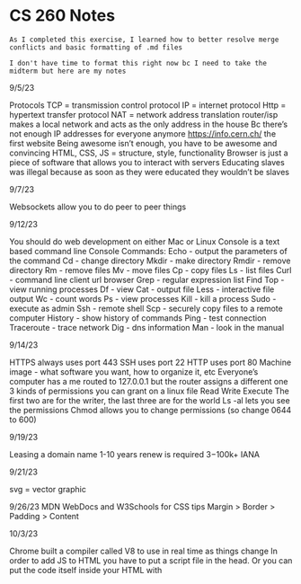 # CS 260 Notes
    As I completed this exercise, I learned how to better resolve merge conflicts and basic formatting of .md files

    I don't have time to format this right now bc I need to take the midterm but here are my notes
    
9/5/23

Protocols
TCP = transmission control protocol
IP = internet protocol
Http = hypertext transfer protocol
NAT = network address translation
router/isp makes a local network and acts as the only address in the house
Bc there’s not enough IP addresses for everyone anymore
https://info.cern.ch/ the first website
Being awesome isn’t enough, you have to be awesome and convincing
HTML, CSS, JS = structure, style, functionality
Browser is just a piece of software that allows you to interact with servers
Educating slaves was illegal because as soon as they were educated they wouldn’t be slaves

9/7/23

Websockets allow you to do peer to peer things

9/12/23

You should do web development on either Mac or Linux
Console is a text based command line
Console Commands:
Echo - output the parameters of the command
Cd - change directory
Mkdir - make directory
Rmdir - remove directory
Rm - remove files
Mv - move files
Cp - copy files
Ls - list files
Curl - command line client url browser
Grep - regular expression list
Find
Top - view running processes
Df - view 
Cat - output file
Less - interactive file output
Wc - count words
Ps - view processes
Kill - kill a process
Sudo - execute as admin
Ssh - remote shell
Scp - securely copy files to a remote computer
History - show history of commands
Ping - test connection
Traceroute - trace network
Dig - dns information
Man - look in the manual

9/14/23

HTTPS always uses port 443
SSH uses port 22
HTTP uses port 80
Machine image - what software you want, how to organize it, etc
Everyone’s computer has a me routed to 127.0.0.1 but the router assigns a different one
3 kinds of permissions you can grant on a linux file
Read 
Write
Execute
The first two are for the writer, the last three are for the world
Ls -al lets you see the permissions
Chmod allows you to change permissions (so change 0644 to 600)

9/19/23

Leasing a domain name
1-10 years renew is required $3-$100k+
IANA

9/21/23

svg = vector graphic

9/26/23
MDN WebDocs and W3Schools for CSS tips
Margin > Border > Padding > Content

10/3/23

Chrome built a compiler called V8 to use in real time as things change
In order to add JS to HTML you have to put a script file in the head.
Or you can put the code itself inside your HTML with <script> tags
Or you can put in inline on an attribute/call functions from the file 
Don’t use var anymore to declare variables, in JS use let (can change it) or const (cannot change it)
‘Use strict’ makes JS care about all the stuff it should not let me do
Associative array in JS
Keys can be objects or symbols 
Value can be whatever you want

10/5/23

DOM (Document Object Model) is the tree structure that represents the hierarchy in your HTML. CSS makes that tree look pretty, and JS is gonna interact with that tree
JS equals signs
= assigns
== kind of equality but not really
=== equality
falsy (0, -0, ‘ ‘, NaN, null, undefined)
truthy = !falsy

for (let i = 1; i < 3; i++) {
    console.log(`for ${i}`);
  }

=> basically means it’s a function

10/10/23

A closure is a function with

10/12/23

Slicing (strings) gets rid of all the characters besides the ones in the interval given
Spreading means taking an array and spreading it out into pieces

10/17/23

Promise - a function that promises to a return a value eventually and in the meantime has a state (eventually I’ll get the answer back or i’ll get something back earlier indicating a problem)
Pending
Done in a good way
Done in a bad way

10/19/23

fetch(‘/quote’) = a JS command that goes to a url and gets something. Returns a promise that resolves to some http thing


